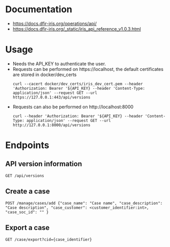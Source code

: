 # Documentation

* https://docs.dfir-iris.org/operations/api/
* https://docs.dfir-iris.org/_static/iris_api_reference_v1.0.3.html

# Usage

* Needs the API_KEY to authenticate the user.
* Requests can be performed on https://localhost, the default certificates are stored in docker/dev_certs
  ```
  curl --cacert docker/dev_certs/iris_dev_cert.pem --header 'Authorization: Bearer '${API_KEY} --header 'Content-Type: application/json' --request GET --url https://127.0.0.1:443/api/versions
  ```
* Requests can also be performed on http://localhost:8000
  ```
  curl --header 'Authorization: Bearer '${API_KEY} --header 'Content-Type: application/json' --request GET --url http://127.0.0.1:8000/api/versions
  ```

# Endpoints

## API version information
```
GET /api/versions
```
## Create a case
```
POST /manage/cases/add {"case_name": "Case name", "case_description": "Case description", "case_customer": <customer_identifier:int>, "case_soc_id": "" }
```

## Export a case
```
GET /case/export?cid={case_identifier}
```